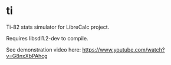 ti
==

Ti-82 stats simulator for LibreCalc project.

Requires libsdl1.2-dev to compile.

See demonstration video here: https://www.youtube.com/watch?v=G8nxXbPAhcg

